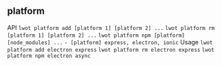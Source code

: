 ## platform
API
  `lwot platform add [platform 1] [platform 2] ...`
  `lwot platform rm [platform 1] [platform 2] ...`
  `lwot platform npm [platform] [node_modules] ...`
  `- [platform] express, electron, ionic`
Usage
  `lwot platform add electron express`
  `lwot platform rm electron express`
  `lwot platform npm electron async`